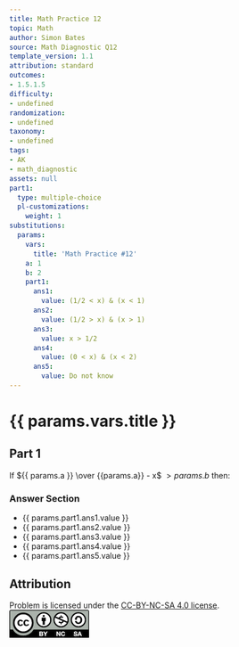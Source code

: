 ```yaml
---
title: Math Practice 12
topic: Math
author: Simon Bates
source: Math Diagnostic Q12
template_version: 1.1
attribution: standard
outcomes:
- 1.5.1.5
difficulty:
- undefined
randomization:
- undefined
taxonomy:
- undefined
tags:
- AK
- math_diagnostic
assets: null
part1:
  type: multiple-choice
  pl-customizations:
    weight: 1
substitutions:
  params:
    vars:
      title: 'Math Practice #12'
    a: 1
    b: 2
    part1:
      ans1:
        value: (1/2 < x) & (x < 1)
      ans2:
        value: (1/2 > x) & (x > 1)
      ans3:
        value: x > 1/2
      ans4:
        value: (0 < x) & (x < 2)
      ans5:
        value: Do not know
---
```

# {{ params.vars.title }}

## Part 1

If ${{ params.a }} \over {{params.a}} - x$ $> {{ params.b }}$ then:

### Answer Section

- {{ params.part1.ans1.value }}
- {{ params.part1.ans2.value }}
- {{ params.part1.ans3.value }}
- {{ params.part1.ans4.value }}
- {{ params.part1.ans5.value }}

## Attribution

Problem is licensed under the [CC-BY-NC-SA 4.0 license](https://creativecommons.org/licenses/by-nc-sa/4.0/).<br> ![The Creative Commons 4.0 license requiring attribution-BY, non-commercial-NC, and share-alike-SA license.](https://raw.githubusercontent.com/firasm/bits/master/by-nc-sa.png)